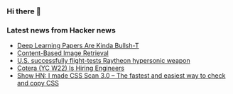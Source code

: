 ### Hi there 👋

<!--
**arashid-sh/arashid-sh** is a ✨ _special_ ✨ repository because its `README.md` (this file) appears on your GitHub profile.

Here are some ideas to get you started:

- 🔭 I’m currently working on ...
- 🌱 I’m currently learning ...
- 👯 I’m looking to collaborate on ...
- 🤔 I’m looking for help with ...
- 💬 Ask me about ...
- 📫 How to reach me: ...
- 😄 Pronouns: ...
- ⚡ Fun fact: ...
-->

### Latest news from Hacker news
<!-- BLOG-POST-LIST:START -->
- [Deep Learning Papers Are Kinda Bullsh-T](https://dagshub.com/blog/unraveling-the-deep-learning-reproducibility-crisis/)
- [Content-Based Image Retrieval](https://www.pinecone.io/learn/color-histograms/)
- [U.S. successfully flight-tests Raytheon hypersonic weapon](https://www.reuters.com/world/us/us-successfully-flight-tests-raytheon-hypersonic-weapon-pentagon-2022-07-18/)
- [Cotera &lpar;YC W22&rpar; Is Hiring Engineers](https://www.ycombinator.com/companies/cotera/jobs)
- [Show HN: I made CSS Scan 3.0 – The fastest and easiest way to check and copy CSS](https://getcssscan.com)
<!-- BLOG-POST-LIST:END -->
